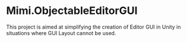 # Mimi.ObjectableEditorGUI
This project is aimed at simplifying the creation of Editor GUI in Unity in situations where GUI Layout cannot be used.
